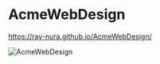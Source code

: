 # AcmeWebDesign
 https://ray-nura.github.io/AcmeWebDesign/

![AcmeWebDesign]( https://ray-nura.github.io/AcmeWebDesign/)
